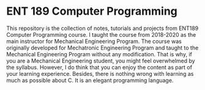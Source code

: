 # ENT 189 Computer Programming

This repository is the collection of notes, tutorials and projects from ENT189 Computer Programming course. I taught the course from 2018-2020 as the main instructor for Mechanical Engineering Program. The course was originally developed for Mechatronic Engineering Program and taught to the Mechanical Engineering Program without any modification. That is why, if you are a Mechanical Engineering student, you might feel overwhelmed by the syllabus. However, I do think that you can enjoy the content as part of your learning experience. Besides, there is nothing wrong with learning as much as possible about C. It is an elegant programming language. 
